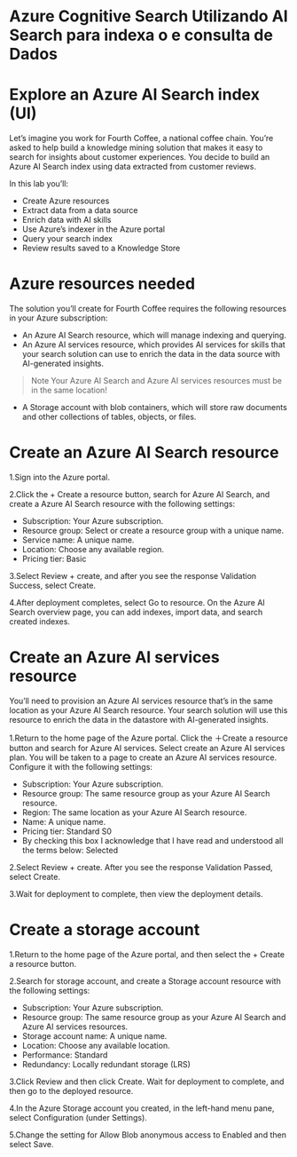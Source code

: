 # Azure Cognitive Search Utilizando AI Search para indexa o e consulta de Dados

# Explore an Azure AI Search index (UI)

Let’s imagine you work for Fourth Coffee, a national coffee chain. You’re asked to help build a knowledge mining solution that makes it easy to search for insights about customer experiences. You decide to build an Azure AI Search index using data extracted from customer reviews.

In this lab you’ll:

- Create Azure resources
- Extract data from a data source
- Enrich data with AI skills
- Use Azure’s indexer in the Azure portal
- Query your search index
- Review results saved to a Knowledge Store

# Azure resources needed

The solution you’ll create for Fourth Coffee requires the following resources in your Azure subscription:

- An Azure AI Search resource, which will manage indexing and querying.
- An Azure AI services resource, which provides AI services for skills that your search solution can use to enrich the data in the data source with AI-generated insights.

>Note Your Azure AI Search and Azure AI services resources must be in the same location!

- A Storage account with blob containers, which will store raw documents and other collections of tables, objects, or files.

# Create an Azure AI Search resource

1.Sign into the Azure portal.

2.Click the + Create a resource button, search for Azure AI Search, and create a Azure AI Search resource with the following settings:

- Subscription: Your Azure subscription.
- Resource group: Select or create a resource group with a unique name.
- Service name: A unique name.
- Location: Choose any available region.
- Pricing tier: Basic

3.Select Review + create, and after you see the response Validation Success, select Create.

4.After deployment completes, select Go to resource. On the Azure AI Search overview page, you can add indexes, import data, and search created indexes.

# Create an Azure AI services resource

You’ll need to provision an Azure AI services resource that’s in the same location as your Azure AI Search resource. Your search solution will use this resource to enrich the data in the datastore with AI-generated insights.

1.Return to the home page of the Azure portal. Click the ＋Create a resource button and search for Azure AI services. Select create an Azure AI services plan. You will be taken to a page to create an Azure AI services resource. Configure it with the following settings:
- Subscription: Your Azure subscription.
- Resource group: The same resource group as your Azure AI Search resource.
- Region: The same location as your Azure AI Search resource.
- Name: A unique name.
- Pricing tier: Standard S0
- By checking this box I acknowledge that I have read and understood all the terms below: Selected

2.Select Review + create. After you see the response Validation Passed, select Create.

3.Wait for deployment to complete, then view the deployment details.

# Create a storage account

1.Return to the home page of the Azure portal, and then select the + Create a resource button.

2.Search for storage account, and create a Storage account resource with the following settings:
- Subscription: Your Azure subscription.
- Resource group: The same resource group as your Azure AI Search and Azure AI services resources.
- Storage account name: A unique name.
- Location: Choose any available location.
- Performance: Standard
- Redundancy: Locally redundant storage (LRS)

3.Click Review and then click Create. Wait for deployment to complete, and then go to the deployed resource.

4.In the Azure Storage account you created, in the left-hand menu pane, select Configuration (under Settings).

5.Change the setting for Allow Blob anonymous access to Enabled and then select Save.
